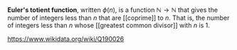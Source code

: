 **Euler's totient function**, written $\phi(n)$, is a function $\mathbb N\to\mathbb N$ that gives the number of integers less than $n$ that are [[coprime]] to $n$. That is, the number of integers less than $n$ whose [[greatest common divisor]] with $n$ is 1.

https://www.wikidata.org/wiki/Q190026